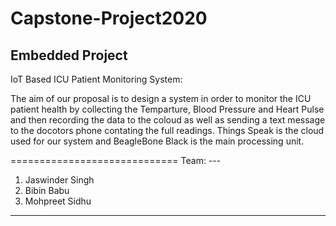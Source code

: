 # Capstone-Project2020

Embedded Project 
--------------------------------------------------------------------------------------------------------------------
IoT Based ICU Patient Monitoring System:

The aim of our proposal is to design a system in order to monitor the ICU patient health by collecting the Temparture, Blood Pressure and Heart Pulse and then recording the data to the coloud as well as sending a text message to the docotors phone contating the full readings.
Things Speak is the cloud used for our system and BeagleBone Black is the main processing unit.


=============================
Team: --- 
1. Jaswinder Singh
2. Bibin Babu
3. Mohpreet Sidhu
-----------------------------
